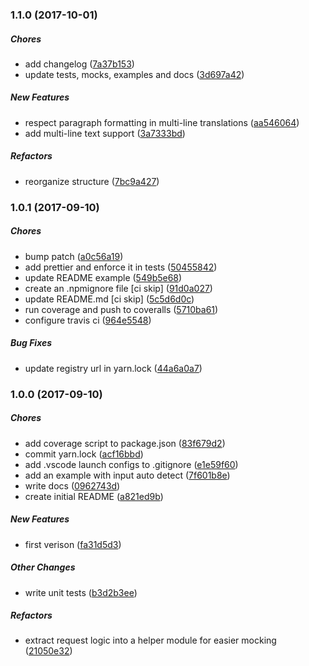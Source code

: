 ### 1.1.0 (2017-10-01)

##### Chores

* add changelog ([7a37b153](https://github.com/vsetka/deepl-translator/commit/7a37b153822d419339bfede3dad5ba41ddb43cdc))
* update tests, mocks, examples and docs ([3d697a42](https://github.com/vsetka/deepl-translator/commit/3d697a42c4869f6029eacf9a6f233e093a47897f))

##### New Features

* respect paragraph formatting in multi-line translations ([aa546064](https://github.com/vsetka/deepl-translator/commit/aa5460645d7b25f32e77b2607cd370eeb80a246f))
* add multi-line text support ([3a7333bd](https://github.com/vsetka/deepl-translator/commit/3a7333bdda6512d1c16ee63cc6b486832e116b86))

##### Refactors

* reorganize structure ([7bc9a427](https://github.com/vsetka/deepl-translator/commit/7bc9a42798b355df891e686a7c3640ee8576a8a8))

### 1.0.1 (2017-09-10)

##### Chores

* bump patch ([a0c56a19](https://github.com/vsetka/deepl-translator/commit/a0c56a19e61c226a215e96db7d72cfae47badb4e))
* add prettier and enforce it in tests ([50455842](https://github.com/vsetka/deepl-translator/commit/5045584282dde450c4f4ebc95c2ef8755710ad06))
* update README example ([549b5e68](https://github.com/vsetka/deepl-translator/commit/549b5e684843ce45da9c95b54358feaf32f3e9de))
* create an .npmignore file [ci skip] ([91d0a027](https://github.com/vsetka/deepl-translator/commit/91d0a027b2d6f3a263b42607025ceeb1cd915b75))
* update README.md [ci skip] ([5c5d6d0c](https://github.com/vsetka/deepl-translator/commit/5c5d6d0c5b4712db66034981937db16f15097467))
* run coverage and push to coveralls ([5710ba61](https://github.com/vsetka/deepl-translator/commit/5710ba617392306cfa25d1377cdffcbb697dcb3a))
* configure travis ci ([964e5548](https://github.com/vsetka/deepl-translator/commit/964e55488557e0d53abca548ab810eb5785e74be))

##### Bug Fixes

* update registry url in yarn.lock ([44a6a0a7](https://github.com/vsetka/deepl-translator/commit/44a6a0a7c04d80393bc436f94c06a67353349485))

### 1.0.0 (2017-09-10)

##### Chores

* add coverage script to package.json ([83f679d2](https://github.com/vsetka/deepl-translator/commit/83f679d2768b8909120add57653c1d3b1f4319d5))
* commit yarn.lock ([acf16bbd](https://github.com/vsetka/deepl-translator/commit/acf16bbd1b110671d56f980b9c742ceb44d4f256))
* add .vscode launch configs to .gitignore ([e1e59f60](https://github.com/vsetka/deepl-translator/commit/e1e59f60f4edf4fee7c4c0b57048535ad673d889))
* add an example with input auto detect ([7f601b8e](https://github.com/vsetka/deepl-translator/commit/7f601b8e43604ea6f5ef99887a413771334b8b41))
* write docs ([0962743d](https://github.com/vsetka/deepl-translator/commit/0962743d42285eeb0b5431b6251b18ebaa96699f))
* create initial README ([a821ed9b](https://github.com/vsetka/deepl-translator/commit/a821ed9b11a10063a4e789d1de76e83c608fc00b))

##### New Features

* first verison ([fa31d5d3](https://github.com/vsetka/deepl-translator/commit/fa31d5d318ebf9057d60946e9dbf6fe216089fbc))

##### Other Changes

* write unit tests ([b3d2b3ee](https://github.com/vsetka/deepl-translator/commit/b3d2b3ee1aba0696829935f9f477cc9542940959))

##### Refactors

* extract request logic into a helper module for easier mocking ([21050e32](https://github.com/vsetka/deepl-translator/commit/21050e32b0c6ab37624421af7122a4ad3a964caf))

